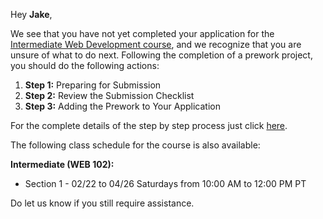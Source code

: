 Hey **Jake**, 

We see that you have not yet completed your application for the [Intermediate Web Development course](https://courses.codepath.org/snippets/web102/syllabus), and we recognize that you are unsure of what to do next. Following the completion of a prework project, you should do the following actions:

 1. **Step 1:** Preparing for Submission
 2. **Step 2:** Review the Submission Checklist
 3. **Step 3:** Adding the Prework to Your Application

For the complete details of the step by step process just click [here](https://courses.codepath.org/snippets/web102/prework#heading-step-2-review-the-submission-checklist).

The following class schedule for the course is also available: 

**Intermediate (WEB 102):**
* Section 1 - 02/22 to 04/26 
  Saturdays from 10:00 AM to 12:00 PM PT

Do let us know if you still require assistance.
